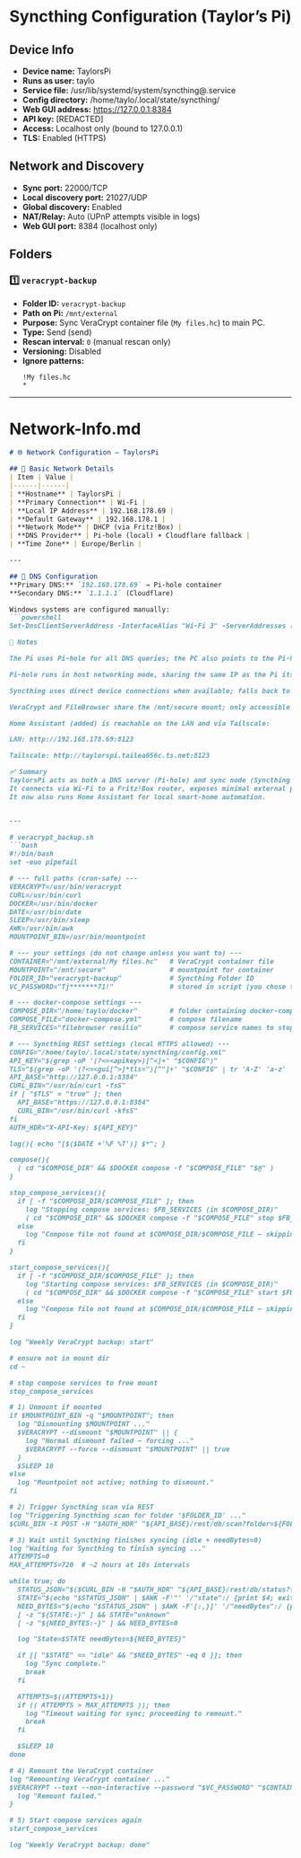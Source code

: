# Syncthing Configuration (Taylor’s Pi)

## Device Info
- **Device name:** TaylorsPi
- **Runs as user:** taylo
- **Service file:** /usr/lib/systemd/system/syncthing@.service
- **Config directory:** /home/taylo/.local/state/syncthing/
- **Web GUI address:** https://127.0.0.1:8384
- **API key:** [REDACTED]
- **Access:** Localhost only (bound to 127.0.0.1)
- **TLS:** Enabled (HTTPS)

## Network and Discovery
- **Sync port:** 22000/TCP  
- **Local discovery port:** 21027/UDP  
- **Global discovery:** Enabled  
- **NAT/Relay:** Auto (UPnP attempts visible in logs)  
- **Web GUI port:** 8384 (localhost only)

## Folders
### 1️⃣ `veracrypt-backup`
- **Folder ID:** `veracrypt-backup`
- **Path on Pi:** `/mnt/external`
- **Purpose:** Sync VeraCrypt container file (`My files.hc`) to main PC.
- **Type:** Send (send)
- **Rescan interval:** `0` (manual rescan only)
- **Versioning:** Disabled
- **Ignore patterns:**  
  ```text
  !My files.hc
  *

---

# Network-Info.md  
```markdown
# 🌐 Network Configuration — TaylorsPi

## 📍 Basic Network Details
| Item | Value |
|------|------|
| **Hostname** | TaylorsPi |
| **Primary Connection** | Wi-Fi |
| **Local IP Address** | 192.168.178.69 |
| **Default Gateway** | 192.168.178.1 |
| **Network Mode** | DHCP (via Fritz!Box) |
| **DNS Provider** | Pi-hole (local) + Cloudflare fallback |
| **Time Zone** | Europe/Berlin |

---

## 🧩 DNS Configuration
**Primary DNS:** `192.168.178.69` → Pi-hole container  
**Secondary DNS:** `1.1.1.1` (Cloudflare)

Windows systems are configured manually:
```powershell
Set-DnsClientServerAddress -InterfaceAlias "Wi-Fi 3" -ServerAddresses ("192.168.178.69","1.1.1.1")

🧾 Notes

The Pi uses Pi-hole for all DNS queries; the PC also points to the Pi-hole for DNS.

Pi-hole runs in host networking mode, sharing the same IP as the Pi itself.

Syncthing uses direct device connections when available; falls back to relays if NAT traversal fails.

VeraCrypt and FileBrowser share the /mnt/secure mount; only accessible locally or through authenticated web UIs.

Home Assistant (added) is reachable on the LAN and via Tailscale:

LAN: http://192.168.178.69:8123

Tailscale: http://taylorspi.tailea056c.ts.net:8123

✅ Summary
TaylorsPi acts as both a DNS server (Pi-hole) and sync node (Syncthing + Resilio) within a home LAN on subnet 192.168.178.0/24.
It connects via Wi-Fi to a Fritz!Box router, exposes minimal external ports, and isolates all sensitive interfaces (like Syncthing GUI) to localhost for security.
It now also runs Home Assistant for local smart-home automation.


---

# veracrypt_backup.sh  
```bash
#!/bin/bash
set -euo pipefail

# --- full paths (cron-safe) ---
VERACRYPT=/usr/bin/veracrypt
CURL=/usr/bin/curl
DOCKER=/usr/bin/docker
DATE=/usr/bin/date
SLEEP=/usr/bin/sleep
AWK=/usr/bin/awk
MOUNTPOINT_BIN=/usr/bin/mountpoint

# --- your settings (do not change unless you want to) ---
CONTAINER="/mnt/external/My files.hc"   # VeraCrypt container file
MOUNTPOINT="/mnt/secure"                # mountpoint for container
FOLDER_ID="veracrypt-backup"            # Syncthing Folder ID
VC_PASSWORD="Tj*******71!"              # stored in script (you chose this)

# --- docker-compose settings ---
COMPOSE_DIR="/home/taylo/docker"        # folder containing docker-compose.yml
COMPOSE_FILE="docker-compose.yml"       # compose filename
FB_SERVICES="filebrowser resilio"       # compose service names to stop/start

# --- Syncthing REST settings (local HTTPS allowed) ---
CONFIG="/home/taylo/.local/state/syncthing/config.xml"
API_KEY="$(grep -oP '(?<=<apikey>)[^<]+' "$CONFIG")"
TLS="$(grep -oP '(?<=<gui[^>]*tls=")[^"]+' "$CONFIG" | tr 'A-Z' 'a-z' || true)"
API_BASE="http://127.0.0.1:8384"
CURL_BIN="/usr/bin/curl -fsS"
if [ "$TLS" = "true" ]; then
  API_BASE="https://127.0.0.1:8384"
  CURL_BIN="/usr/bin/curl -kfsS"
fi
AUTH_HDR="X-API-Key: ${API_KEY}"

log(){ echo "[$($DATE +'%F %T')] $*"; }

compose(){
  ( cd "$COMPOSE_DIR" && $DOCKER compose -f "$COMPOSE_FILE" "$@" )
}

stop_compose_services(){
  if [ -f "$COMPOSE_DIR/$COMPOSE_FILE" ]; then
    log "Stopping compose services: $FB_SERVICES (in $COMPOSE_DIR)"
    ( cd "$COMPOSE_DIR" && $DOCKER compose -f "$COMPOSE_FILE" stop $FB_SERVICES ) || true
  else
    log "Compose file not found at $COMPOSE_DIR/$COMPOSE_FILE — skipping stop."
  fi
}

start_compose_services(){
  if [ -f "$COMPOSE_DIR/$COMPOSE_FILE" ]; then
    log "Starting compose services: $FB_SERVICES (in $COMPOSE_DIR)"
    ( cd "$COMPOSE_DIR" && $DOCKER compose -f "$COMPOSE_FILE" start $FB_SERVICES ) || true
  else
    log "Compose file not found at $COMPOSE_DIR/$COMPOSE_FILE — skipping start."
  fi
}

log "Weekly VeraCrypt backup: start"

# ensure not in mount dir
cd ~

# stop compose services to free mount
stop_compose_services

# 1) Unmount if mounted
if $MOUNTPOINT_BIN -q "$MOUNTPOINT"; then
  log "Dismounting $MOUNTPOINT ..."
  $VERACRYPT --dismount "$MOUNTPOINT" || {
    log "Normal dismount failed — forcing ..."
    $VERACRYPT --force --dismount "$MOUNTPOINT" || true
  }
  $SLEEP 10
else
  log "Mountpoint not active; nothing to dismount."
fi

# 2) Trigger Syncthing scan via REST
log "Triggering Syncthing scan for folder '$FOLDER_ID' ..."
$CURL_BIN -X POST -H "$AUTH_HDR" "${API_BASE}/rest/db/scan?folder=${FOLDER_ID}" >/dev/null || true

# 3) Wait until Syncthing finishes syncing (idle + needBytes=0)
log "Waiting for Syncthing to finish syncing ..."
ATTEMPTS=0
MAX_ATTEMPTS=720  # ~2 hours at 10s intervals

while true; do
  STATUS_JSON="$($CURL_BIN -H "$AUTH_HDR" "${API_BASE}/rest/db/status?folder=${FOLDER_ID}" || true)"
  STATE="$(echo "$STATUS_JSON" | $AWK -F'"' '/"state":/ {print $4; exit}')"
  NEED_BYTES="$(echo "$STATUS_JSON" | $AWK -F'[:,}]' '/"needBytes":/ {print $3; exit}')"
  [ -z "${STATE:-}" ] && STATE="unknown"
  [ -z "${NEED_BYTES:-}" ] && NEED_BYTES=0

  log "State=$STATE needBytes=${NEED_BYTES}"

  if [[ "$STATE" == "idle" && "$NEED_BYTES" -eq 0 ]]; then
    log "Sync complete."
    break
  fi

  ATTEMPTS=$((ATTEMPTS+1))
  if (( ATTEMPTS > MAX_ATTEMPTS )); then
    log "Timeout waiting for sync; proceeding to remount."
    break
  fi

  $SLEEP 10
done

# 4) Remount the VeraCrypt container
log "Remounting VeraCrypt container ..."
$VERACRYPT --text --non-interactive --password "$VC_PASSWORD" "$CONTAINER" "$MOUNTPOINT" || {
  log "Remount failed."
}

# 5) Start compose services again
start_compose_services

log "Weekly VeraCrypt backup: done"

